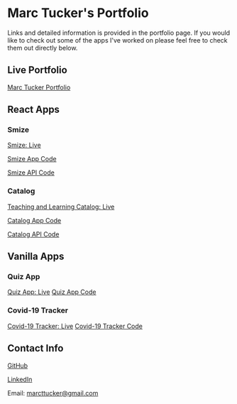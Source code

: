 # Marc Tucker's Portfolio

Links and detailed information is provided in the portfolio page. If you would like to check out some of the apps I've worked on please feel free to check them out directly below.

## Live Portfolio

[Marc Tucker Portfolio]()

## React Apps

### Smize

[Smize: Live](https://smize-app.vercel.app/)

[Smize App Code](https://github.com/ikarskarn/smize-app.git)

[Smize API Code](https://github.com/ikarskarn/smize-api.git)

### Catalog

[Teaching and Learning Catalog: Live](https://catalog-app.vercel.app/)

[Catalog App Code](https://github.com/ikarskarn/catalog-app)

[Catalog API Code](https://github.com/ikarskarn/catalog-api)

## Vanilla Apps

### Quiz App

[Quiz App: Live](https://ikarskarn.github.io/quizApp/)
[Quiz App Code](https://github.com/ikarskarn/quizApp)

### Covid-19 Tracker

[Covid-19 Tracker: Live](https://ikarskarn.github.io/covid19_app/)
[Covid-19 Tracker Code](https://github.com/ikarskarn/covid19_app)

## Contact Info

[GitHub](https://github.com/ikarskarn)

[LinkedIn](https://www.linkedin.com/in/marcttucker/)

Email: <marcttucker@gmail.com>
